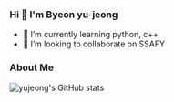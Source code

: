 ### Hi 👋 I'm Byeon yu-jeong

- 🌱 I’m currently learning python, c++
- 👯 I’m looking to collaborate on SSAFY

### About Me
![yujeong's GitHub stats](https://github-readme-stats.vercel.app/api?username=yujeong&show_icons=true&theme=dracula)

<!--
**SPIDEY965/SPIDEY965** is a ✨ _special_ ✨ repository because its `README.md` (this file) appears on your GitHub profile.

Here are some ideas to get you started:

- 🔭 I’m currently working on ...
- 🌱 I’m currently learning ...
- 👯 I’m looking to collaborate on ...
- 🤔 I’m looking for help with ...
- 💬 Ask me about ...
- 📫 How to reach me: ...
- 😄 Pronouns: ...
- ⚡ Fun fact: ...
-->
